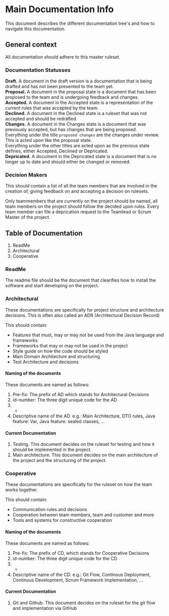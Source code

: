 # Main Documentation Info

This document describes the different documentation tree's and how to navigate this documentation.

## General context

All documentation should adhere to this master ruleset.

### Documentation Statusses

**Draft.** A document in the draft version is a documentation that is being drafted and has not been presented to the team yet.   
**Proposal.** A document in the proposal state is a document that has been proposed to the team and is undergoing feedback and changes.   
**Accepted.** A document in the Accepted state is a representation of the current rules that was accepted by the team.   
**Declined.** A document in the Declined state is a ruleset that was not accepted and should be redrafted.   
**Changes.** A document in the Changes state is a document that was previously accepted, but has changes that are being proposed.    
Everything under the title `proposed changes` are the changes under review. This is acted upon like the proposal state.   
Everything under the other titles are acted upon as the previous state defines, either Accepted, Declined or Depricated.   
**Depricated.** A document in the Depricated state is a document that is no longer up to date and should either be changed or removed.   

### Decision Makers

This should contain a list of all the team members that are involved in the creation of, giving feedback on and accepting a decision on rulesets.

Only teammembers that are currently on the project should be named, all team members on the project should follow the decided upon rules.
Every team member can file a deprication request to the Teamlead or Scrum Master of the project.

## Table of Documentation

1. ReadMe
2. Architectural
3. Cooperative

### ReadMe

The readme file should be the document that clearifies how to install the software and start developing on the project.

### Architectural

These documentations are specifically for project structure and architecture decisions. This is often also called an ADR (Architectural Decision Record)

This should contain:
- Features that must, may or may not be used from the Java language and frameworks
- Frameworks that may or may not be used in the project
- Style guide on how the code should be styled
- Main Domain Architecture and structuring
- Test Architecture and decisions

#### Naming of the documents

These documents are named as follows:
1. Pre-fix: The prefix of AD which stands for Architectural Decisions
2. id-number: The three digit unique code for the AD
3. -
4. Descriptive name of the AD. e.g.: Main Architecture, DTO rules, Java feature: Var, Java feature: sealed classes, ...

#### Current Documentation

1. Testing. This document decides on the ruleset for testing and how it should be implemented in the project.
2. Main architecture. This document decides on the main architecture of the project and the structuring of the project.

### Cooperative

These documentations are specifically for the ruleset on how the team works together.

This should contain:
- Communication rules and decisions
- Cooperation between team members, team and customer and more
- Tools and systems for constructive cooperation

#### Naming of the documents

These documents are named as follows:
1. Pre-fix: The prefix of CD, which stands for Cooperative Decisions
2. id-number: The three digit unique code for the CD
3. -
4. Descriptive name of the CD. e.g.: Git Flow, Continous Deployment, Continous Development, Scrum Framework Implementation, ...

#### Current Documentation

1. Git and Github. This document decides on the ruleset for the git flow and implementation via GitHub
